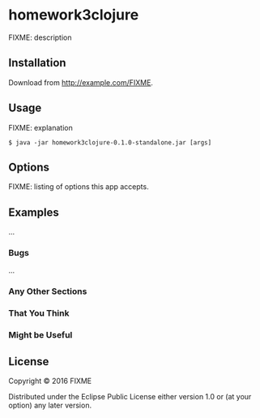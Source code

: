 # homework3clojure

FIXME: description

## Installation

Download from http://example.com/FIXME.

## Usage

FIXME: explanation

    $ java -jar homework3clojure-0.1.0-standalone.jar [args]

## Options

FIXME: listing of options this app accepts.

## Examples

...

### Bugs

...

### Any Other Sections
### That You Think
### Might be Useful

## License

Copyright © 2016 FIXME

Distributed under the Eclipse Public License either version 1.0 or (at
your option) any later version.
